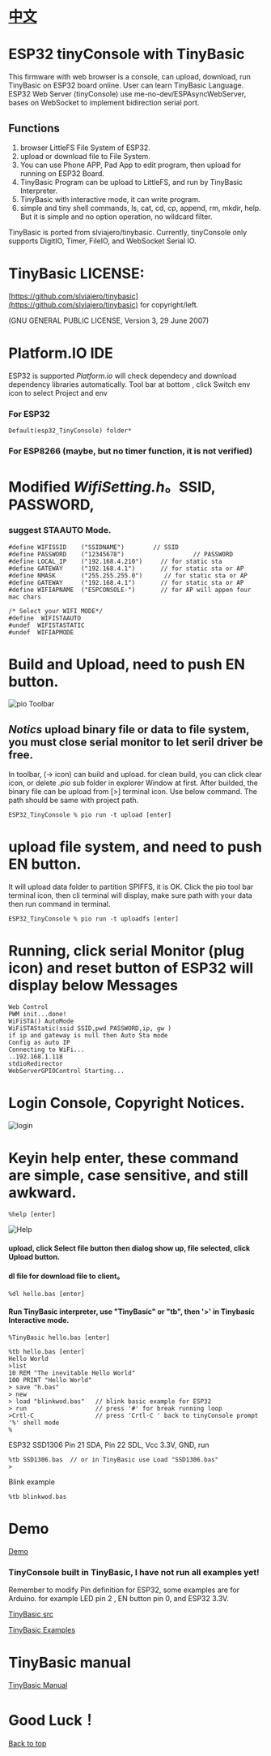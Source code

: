 # [中文](./讀我.md)
# ESP32 tinyConsole with TinyBasic
This firmware with web browser is a console, can upload, download, run TinyBasic on ESP32 board online. User can learn TinyBasic Language.
ESP32 Web Server (tinyConsole) use me-no-dev/ESPAsyncWebServer, bases on WebSocket to implement bidirection serial port.

## Functions
  
1. browser LittleFS File System of ESP32.
2. upload or download file to File System.
3. You can use Phone APP, Pad App to edit program, then upload for running on ESP32 Board.
4. TinyBasic Program can be upload to LittleFS, and run by TinyBasic Interpreter.
5. TinyBasic with interactive mode, it can write program.
6. simple and tiny shell commands, ls, cat, cd, cp, append, rm, mkdir, help. But it is simple and no option operation, no wildcard filter.

TinyBasic is ported from slviajero/tinybasic.
Currently, tinyConsole only supports DigitIO, Timer, FileIO, and WebSocket Serial IO.

# TinyBasic LICENSE:

 [https://github.com/slviajero/tinybasic](https://github.com/slviajero/tinybasic) for copyright/left.

(GNU GENERAL PUBLIC LICENSE, Version 3, 29 June 2007)

# Platform.IO IDE
 ESP32 is supported
 *Platform.io* will check dependecy and download dependency libraries automatically.
 Tool bar at bottom , click Switch  env icon to select Project and env
### For ESP32
```
Default(esp32_TinyConsole) folder*
```
### For ESP8266 (maybe, but no timer function, it is not verified)<br>


# Modified *WifiSetting.h*。SSID, PASSWORD, 

### suggest STAAUTO Mode.

```
#define WIFISSID    ("SSIDNAME")        // SSID
#define PASSWORD    ("12345678")                   // PASSWORD
#define LOCAL_IP    ("192.168.4.210")     // for static sta
#define GATEWAY     ("192.168.4.1")       // for static sta or AP
#define NMASK       ("255.255.255.0")      // for static sta or AP
#define GATEWAY     ("192.168.4.1")       // for static sta or AP
#define WIFIAPNAME  ("ESPCONSOLE-")       // for AP will appen four mac chars

/* Select your WIFI MODE*/
#define  WIFISTAAUTO
#undef  WIFISTASTATIC
#undef  WIFIAPMODE
```

# Build and Upload, need to push EN button.

![pio Toolbar](png/toolbar.png)

## *Notics* upload binary file or data to file system, you must close serial monitor to let seril driver be free.

  In toolbar, (-> icon) can build and upload.
  for clean build, you can click clear icon, or delete *.pio* sub folder in explorer Window at first.
  After builded, the binary file can be upload from [>] terminal icon. Use below command.
  The path should be same with project path.
```
ESP32_TinyConsole % pio run -t upload [enter]
```
# upload file system, and need to push EN button.
 It will upload data folder to partition SPIFFS, it is OK.
 Click the pio tool bar terminal icon, then cli terminal will display, make sure path with your data then run command in terminal.
```
ESP32_TinyConsole % pio run -t uploadfs [enter]
```

# Running, click serial Monitor (plug icon) and reset button of ESP32 will display below Messages
```
Web Control
PWM init...done!
WiFiSTA() AutoMode 
WiFiSTAStatic(ssid SSID,pwd PASSWORD,ip, gw ) 
if ip and gateway is null then Auto Sta mode
Config as auto IP
Connecting to WiFi...
..192.168.1.118
stdioRedirector
WebServerGPIOControl Starting...
```
#  Login Console, Copyright Notices.
![login](png/login.png)

#  Keyin help enter, these command are simple, case sensitive, and still awkward.
```
%help [enter]
```
![Help](png/help.png)
####  upload, click Select file button then dialog show up, file selected, click Upload button.
####  dl file for download file to client。
```
%dl hello.bas [enter]
```
####  Run TinyBasic interpreter, use "TinyBasic" or "tb", then '>' in Tinybasic Interactive mode.
```
%TinyBasic hello.bas [enter]
```
```
%tb hello.bas [enter]
Hello World
>list
10 REM "The inevitable Hello World"
100 PRINT "Hello World"
> save "h.bas" 
> new
> load "blinkwod.bas"   // blink basic example for ESP32 
> run                   // press '#' for break running loop
>Crtl-C                 // press 'Crtl-C ' back to tinyConsole prompt '%' shell mode
%

```
ESP32 SSD1306 Pin 21 SDA, Pin 22 SDL, Vcc 3.3V, GND, run
```
%tb SSD1306.bas  // or in TinyBasic use Load "SSD1306.bas"
>
```
Blink example
```
%tb blinkwod.bas
```
# Demo
[Demo](https://youtu.be/75JKm-M19pE)

### TinyConsole built in TinyBasic, I have not run all examples yet!

Remember to modify Pin definition for ESP32, some examples are for Arduino.
for example LED pin 2 , EN button pin 0, and ESP32 3.3V.

[TinyBasic src](https://github.com/slviajero/tinybasic)

[TinyBasic Examples](https://github.com/slviajero/tinybasic/tree/main/examples)

# TinyBasic manual
[TinyBasic Manual](https://github.com/slviajero/tinybasic/blob/main/MANUAL.md)

# Good Luck！ 

[Back to top](#)